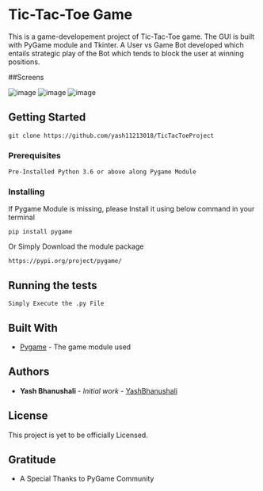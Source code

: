 # Tic-Tac-Toe Game

This is a game-developement project of Tic-Tac-Toe game. The GUI is built with PyGame module and Tkinter.
A User vs Game Bot developed which entails strategic play
of the Bot which tends to block the user at winning positions.

##Screens

![image](https://github.com/yash11213018/TicTacToe/blob/master/images/tictac_screen2.JPG)
![image](https://github.com/yash11213018/TicTacToe/blob/master/images/tictac_screen2.JPG)
![image](https://github.com/yash11213018/TicTacToe/blob/master/images/tictac_screen3.JPG)


## Getting Started
```
git clone https://github.com/yash11213018/TicTacToeProject
```

### Prerequisites
```
Pre-Installed Python 3.6 or above along Pygame Module
```

### Installing

If Pygame Module is missing, please Install it using below command in your terminal


```
pip install pygame
```

Or Simply Download the module package

```
https://pypi.org/project/pygame/
```


## Running the tests

```
Simply Execute the .py File
```

## Built With

* [Pygame](https://pypi.org/project/pygame/) - The game module used

## Authors

* **Yash Bhanushali** - *Initial work* - [YashBhanushali](https://github.com/yash11213018)


## License

This project is yet to be officially Licensed.


## Gratitude

* A Special Thanks to PyGame Community
